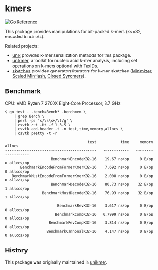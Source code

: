 # kmers

[![Go Reference](https://pkg.go.dev/badge/github.com/shenwei356/kmers.svg)](https://pkg.go.dev/github.com/shenwei356/kmers)


This package provides manipulations for bit-packed k-mers (k<=32, encoded in `uint64`).

Related projects:

- [unik](https://github.com/shenwei356/unik) provides k-mer serialization methods for this package.
- [unikmer](https://github.com/shenwei356/unikmer), a toolkit for nucleic acid k-mer analysis,
 including set operations on k-mers optional with TaxIDs.
- [sketches](https://pkg.go.dev/github.com/shenwei356/bio/sketches) provides generators/iterators for k-mer sketches 
([Minimizer](https://academic.oup.com/bioinformatics/article/20/18/3363/202143),
 [Scaled MinHash](https://f1000research.com/articles/8-1006),
 [Closed Syncmers](https://peerj.com/articles/10805/)).

## Benchmark

CPU: AMD Ryzen 7 2700X Eight-Core Processor, 3.7 GHz

    $ go test . -bench=Bench* -benchmem \
        | grep Bench \
        | perl -pe 's/\s\s+/\t/g' \
        | csvtk cut -Ht -f 1,3-5 \
        | csvtk add-header -t -n test,time,memory,allocs \
        | csvtk pretty -t -r
 
                                          test           time     memory        allocs
    ------------------------------------------   ------------   --------   -----------
                         BenchmarkEncodeK32-16    19.67 ns/op     0 B/op   0 allocs/op
           BenchmarkEncodeFromFormerKmerK32-16    7.692 ns/op     0 B/op   0 allocs/op
       BenchmarkMustEncodeFromFormerKmerK32-16    2.008 ns/op     0 B/op   0 allocs/op
                         BenchmarkDecodeK32-16    80.73 ns/op    32 B/op   1 allocs/op
                     BenchmarkMustDecodeK32-16    76.93 ns/op    32 B/op   1 allocs/op
    
                            BenchmarkRevK32-16    3.617 ns/op     0 B/op   0 allocs/op
                           BenchmarkCompK32-16   0.7999 ns/op     0 B/op   0 allocs/op
                        BenchmarkRevCompK32-16    3.814 ns/op     0 B/op   0 allocs/op
                       BenchmarkCannonalK32-16    4.147 ns/op     0 B/op   0 allocs/op

## History

This package was originally maintained in [unikmer](https://github.com/shenwei356/unikmer).
